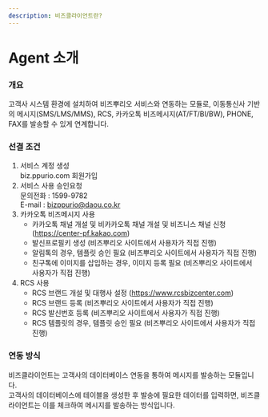 ```yaml
---
description: 비즈클라이언트란?
---
```


# Agent 소개

### 개요

고객사 시스템 환경에 설치하여 비즈뿌리오 서비스와 연동하는 모듈로, 이동통신사 기반의 메시지(SMS/LMS/MMS), RCS, 카카오톡 비즈메시지(AT/FT/BI/BW), PHONE, FAX를 발송할 수 있게 연계합니다.

### 선결 조건

1. 서비스 계정 생성\
   biz.ppurio.com 회원가입
2. 서비스 사용 승인요청\
   문의전화 : 1599-9782\
   E-mail : bizppurio@daou.co.kr
3. 카카오톡 비즈메시지 사용
   * 카카오톡 채널 개설 및 비카카오톡 채널 개설 및 비즈니스 채널 신청 (https://center-pf.kakao.com)
   * 발신프로필키 생성 (비즈뿌리오 사이트에서 사용자가 직접 진행)
   * 알림톡의 경우, 템플릿 승인 필요 (비즈뿌리오 사이트에서 사용자가 직접 진행)
   * 친구톡에 이미지를 삽입하는 경우, 이미지 등록 필요 (비즈뿌리오 사이트에서 사용자가 직접 진행)
4. RCS 사용
   * RCS 브랜드 개설 및 대행사 설정 (https://www.rcsbizcenter.com)
   * RCS 브랜드 등록 (비즈뿌리오 사이트에서 사용자가 직접 진행)
   * RCS 발신번호 등록 (비즈뿌리오 사이트에서 사용자가 직접 진행)
   * RCS 템플릿의 경우, 템플릿 승인 필요 (비즈뿌리오 사이트에서 사용자가 직접 진행)



### 연동 방식

비즈클라이언트는 고객사의 데이터베이스 연동을 통하여 메시지를 발송하는 모듈입니다. \
고객사의 데이터베이스에 테이블을 생성한 후 발송에 필요한 데이터를 입력하면, 비즈클라이언트는 이를 체크하여 메시지를 발송하는 방식입니다.
